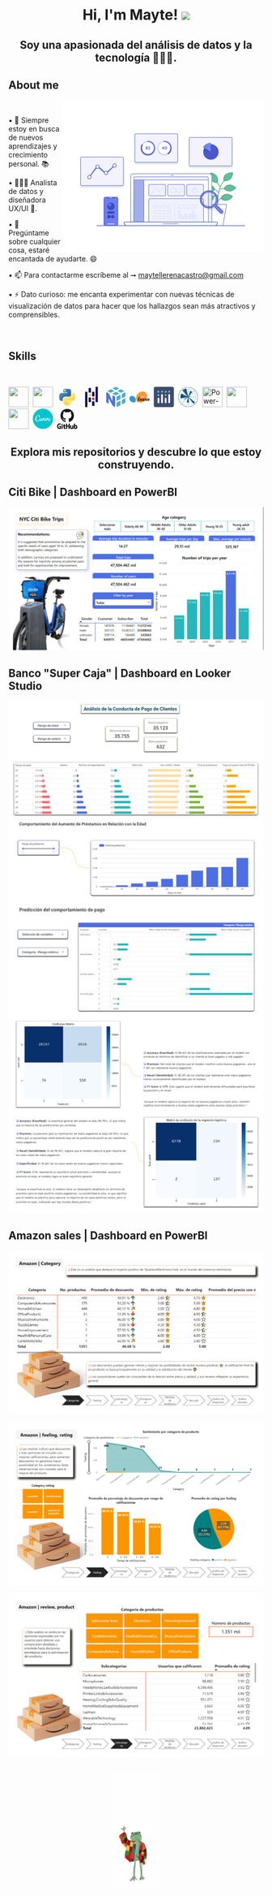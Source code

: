 <h1 align="center"> Hi, I'm Mayte! <img src="https://media.giphy.com/media/hvRJCLFzcasrR4ia7z/giphy.gif" width="35"></h1> 

<h2 align="center"> Soy una apasionada del análisis de datos y la tecnología 👩🏻‍💻.

## About me

<picture> <img align="right" src="https://raw.githubusercontent.com/MayteLlerena/MayteLlerena/main/portada.gif" width = 400px></picture>

<p align="left">

<br>

▪️ 🌱 Siempre estoy en busca de nuevos aprendizajes y crecimiento personal. 📚

▪️ 👩🏻‍🎓 Analista de datos y diseñadora UX/UI 🎨.

▪️ 💬 Pregúntame sobre cualquier cosa, estaré encantada de ayudarte. 😄

▪️ 📫 Para contactarme escríbeme al ➞ maytellerenacastro@gmail.com

▪️ ⚡ Dato curioso: me encanta experimentar con nuevas técnicas de visualización de datos para hacer que los hallazgos sean más atractivos y comprensibles.


<br>


## Skills

<br>

<img src="https://cdn.icon-icons.com/icons2/2699/PNG/512/google_bigquery_logo_icon_168150.png" tittle="Big-Query" width="40" height="40"/>&nbsp;
<img src="https://cdn.simpleicons.org/microsoftexcel" tittle="Microsoft-Excel" width="40" height="40"/>&nbsp;
<img src="https://github.com/devicons/devicon/blob/master/icons/python/python-original.svg" title="Python" width="40" height="40"/>&nbsp;
<img src="https://github.com/devicons/devicon/blob/master/icons/pandas/pandas-original.svg" title="Pandas" width="40" height="40"/>&nbsp;
<img src="https://github.com/devicons/devicon/blob/master/icons/numpy/numpy-original.svg" title="NumPy" width="40" height="40"/>&nbsp;
<img src="https://github.com/devicons/devicon/blob/master/icons/scikitlearn/scikitlearn-original.svg" tittle="SciKitLearn" width="40" height="40"/>&nbsp;
<img src="https://github.com/devicons/devicon/blob/6910f0503efdd315c8f9b858234310c06e04d9c0/icons/plotly/plotly-original.svg?plain=1" tittle="Plotly" width="40" height="40"/>&nbsp;
<img src="https://github.com/devicons/devicon/blob/6910f0503efdd315c8f9b858234310c06e04d9c0/icons/matplotlib/matplotlib-plain.svg?plain=1" tittle="Matplotlib" width="40" height="40"/>&nbsp;
<img src="https://logos-world.net/wp-content/uploads/2022/02/Power-BI-Logo-700x394.png" title="Power-BI" width="40" height="40"/>&nbsp;
<img src="https://play-lh.googleusercontent.com/lEHoMZRVQkUJynaNLUmG2f6cxHpL7I03afYruxq-wR35JdC7bkf3lvCesynZk3LWcw" tittle="Looker-Studio" width="40" height="40"/>&nbsp;
<img src="https://upload.wikimedia.org/wikipedia/commons/thumb/0/04/ChatGPT_logo.svg/512px-ChatGPT_logo.svg.png" tittle="ChatGPT" width="40" height="40"/>&nbsp;
<img src="https://github.com/devicons/devicon/blob/master/icons/canva/canva-original.svg" title="Canva" width="40" height="40"/>&nbsp;
<img src="https://github.com/devicons/devicon/blob/master/icons/github/github-original-wordmark.svg" title="Github" width="40" height="40"/>&nbsp;

## <h2 align="center"> Explora mis repositorios y descubre lo que estoy construyendo.

</p> 

## Citi Bike | Dashboard en PowerBI

![Citi_Bike](https://raw.githubusercontent.com/MayteLlerena/Citi_Bike/main/Dashboard.png)


## Banco "Super Caja" | Dashboard en Looker Studio

![Riesgo Relativo](https://raw.githubusercontent.com/MayteLlerena/MayteLlerena/main/riesgo_relativo.png)

## Amazon sales | Dashboard en PowerBI

![Amazon sales - category](https://raw.githubusercontent.com/MayteLlerena/MayteLlerena/main/Amazon%20-%20category.png)

![Amazon feeling - rating](https://raw.githubusercontent.com/MayteLlerena/MayteLlerena/main/Amazon%20-%20feeling%2C%20rating.png)

![Amazon review - product](https://raw.githubusercontent.com/MayteLlerena/MayteLlerena/main/Amazon%20-%20review%2C%20product.png)



<h2 align="center">
  <img src="https://raw.githubusercontent.com/MayteLlerena/MayteLlerena/main/frogs.jpeg" width="100">
</h2>





